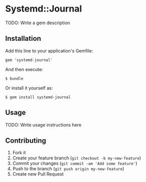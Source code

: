 # Systemd::Journal

TODO: Write a gem description

## Installation

Add this line to your application's Gemfile:

    gem 'systemd-journal'

And then execute:

    $ bundle

Or install it yourself as:

    $ gem install systemd-journal

## Usage

TODO: Write usage instructions here

## Contributing

1. Fork it
2. Create your feature branch (`git checkout -b my-new-feature`)
3. Commit your changes (`git commit -am 'Add some feature'`)
4. Push to the branch (`git push origin my-new-feature`)
5. Create new Pull Request
